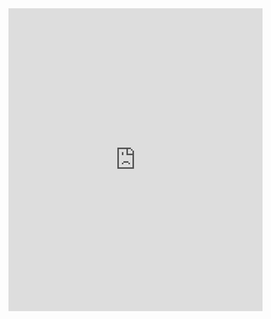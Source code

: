  <iframe id="webmaster_frame_id" name="webmaster_frame_name" src="http://lsh.lshunter.tv/index.php?option=com_lsh&view=lsh&layout=webmaster&tmpl=component&sections=35&font_type=Times New Roman&font_size=11px&start_time_eventtitle_font_size=12px&tvname_font_size=12px&tz_name_font_size=12px" width="100%" height="600" scrolling="auto" align="top" frameborder="0">Your browser does not support frames, so you will not be able to view this page.</iframe>
